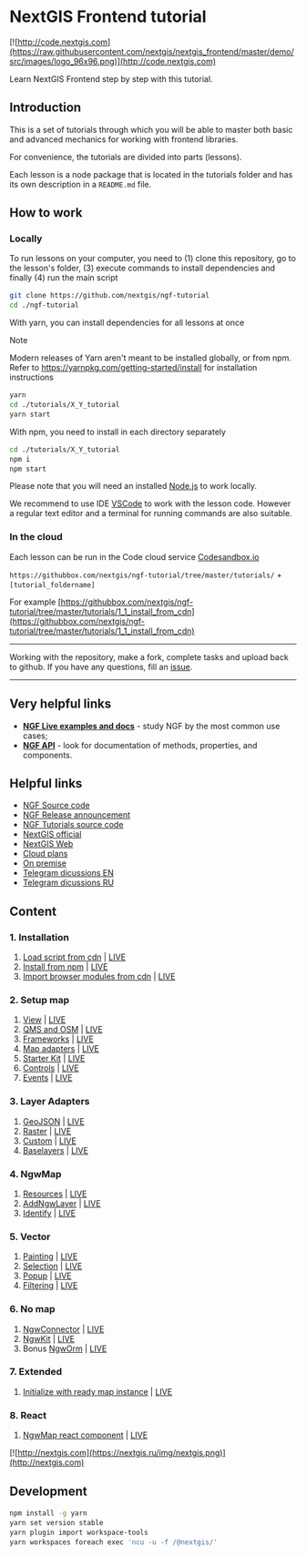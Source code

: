 # NextGIS Frontend tutorial

[![http://code.nextgis.com](https://raw.githubusercontent.com/nextgis/nextgis_frontend/master/demo/src/images/logo_96x96.png)](http://code.nextgis.com)

Learn NextGIS Frontend step by step with this tutorial.

## Introduction

This is a set of tutorials through which you will be able to master both basic and advanced mechanics for working with frontend libraries.

For convenience, the tutorials are divided into parts (lessons).

Each lesson is a node package that is located in the tutorials folder and has its own description in a `README.md` file.

## How to work

### Locally

To run lessons on your computer, you need to (1) clone this repository, go to the lesson's folder, (3) execute commands to install dependencies and finally (4) run the main script

```bash
git clone https://github.com/nextgis/ngf-tutorial
cd ./ngf-tutorial
```

With yarn, you can install dependencies for all lessons at once

> [!NOTE]  
> Modern releases of Yarn aren't meant to be installed globally, or from npm. Refer to https://yarnpkg.com/getting-started/install for installation instructions

```bash
yarn
cd ./tutorials/X_Y_tutorial
yarn start
```

With npm, you need to install in each directory separately

```bash
cd ./tutorials/X_Y_tutorial
npm i
npm start
```

Please note that you will need an installed [Node.js](https://nodejs.org/en/download/) to work locally.

We recommend to use IDE [VSCode](https://code.visualstudio.com/) to work with the lesson code. However a regular text editor and a terminal for running commands are also suitable.

### In the cloud

Each lesson can be run in the Code cloud service [Codesandbox.io](https://codesandbox.io)

`https://githubbox.com/nextgis/ngf-tutorial/tree/master/tutorials/` + `[tutorial_foldername]`

For example [https://githubbox.com/nextgis/ngf-tutorial/tree/master/tutorials/1_1_install_from_cdn](https://githubbox.com/nextgis/ngf-tutorial/tree/master/tutorials/1_1_install_from_cdn)

---

Working with the repository, make a fork, complete tasks and upload back to github. If you have any questions, fill an [issue](https://github.com/nextgis/ngf-tutorial/issues/new).

---

## Very helpful links

- __[NGF Live examples and docs](https://code.nextgis.com)__ - study NGF by the most common use cases;
- __[NGF API](https://code-api.nextgis.com)__ - look for documentation of methods, properties, and components.

## Helpful links

- [NGF Source code](https://github.com/nextgis/nextgis_frontend)
- [NGF Release announcement](https://nextgis.com/blog/nextgis-frontend)
- [NGF Tutorials source code](https://github.com/nextgis/ngf-tutorial)
- [NextGIS official](https://nextgis.com)
- [NextGIS Web](https://nextgis.com/nextgis-web)
- [Cloud plans](https://nextgis.com/pricing-base)
- [On premise](https://nextgis.ru/pricing)
- [Telegram dicussions EN](https://t.me/nextgis_talks)
- [Telegram dicussions RU](https://t.me/nextgis_chat)

## Content

### 1. Installation

1. [Load script from cdn](tutorials/1_1_install_from_cdn/README.md) | [LIVE](https://githubbox.com/nextgis/ngf-tutorial/tree/master/tutorials/1_1_install_from_cdn)
2. [Install from npm](tutorials/1_2_install_from_npm/README.md) | [LIVE](https://githubbox.com/nextgis/ngf-tutorial/tree/master/tutorials/1_2_install_from_npm)
3. [Import browser modules from cdn](tutorials/1_3_browser_module_from_cdn/README.md) | [LIVE](https://githubbox.com/nextgis/ngf-tutorial/tree/master/tutorials/1_3_browser_module_from_cdn)

### 2. Setup map

1. [View](tutorials/2_1_setup_map_view/README.md) | [LIVE](https://githubbox.com/nextgis/ngf-tutorial/tree/master/tutorials/2_1_setup_map_view)
2. [QMS and OSM](tutorials/2_2_setup_map_qms_and_osm/README.md) | [LIVE](https://githubbox.com/nextgis/ngf-tutorial/tree/master/tutorials/2_2_setup_map_qms_and_osm)
3. [Frameworks](tutorials/2_3_setup_map_frameworks/README.md) | [LIVE](https://githubbox.com/nextgis/ngf-tutorial/tree/master/tutorials/2_3_setup_map_frameworks)
4. [Map adapters](tutorials/2_4_setup_map_map_adapters/README.md) | [LIVE](https://githubbox.com/nextgis/ngf-tutorial/tree/master/tutorials/2_4_setup_map_map_adapters)
5. [Starter Kit](tutorials/2_5_setup_map_starter_kit/README.md) | [LIVE](https://githubbox.com/nextgis/ngf-tutorial/tree/master/tutorials/2_5_setup_map_starter_kit)
6. [Controls](tutorials/2_6_setup_map_controls/README.md) | [LIVE](https://githubbox.com/nextgis/ngf-tutorial/tree/master/tutorials/2_6_setup_map_controls)
7. [Events](tutorials/2_7_setup_map_events/README.md) | [LIVE](https://githubbox.com/nextgis/ngf-tutorial/tree/master/tutorials/2_7_setup_map_events)

### 3. Layer Adapters

1. [GeoJSON](tutorials/3_1_layers_geojson/README.md) | [LIVE](https://githubbox.com/nextgis/ngf-tutorial/tree/master/tutorials/3_1_layers_geojson)
2. [Raster](tutorials/3_2_layers_raster/README.md) | [LIVE](https://githubbox.com/nextgis/ngf-tutorial/tree/master/tutorials/3_2_layers_raster)
3. [Custom](tutorials/3_3_layers_custom/README.md) | [LIVE](https://githubbox.com/nextgis/ngf-tutorial/tree/master/tutorials/3_3_layers_custom)
4. [Baselayers](tutorials/3_4_layers_baselayer/README.md) | [LIVE](https://githubbox.com/nextgis/ngf-tutorial/tree/master/tutorials/3_4_layers_baselayer)

### 4. NgwMap

1. [Resources](tutorials/4_1_ngwmap_resources/README.md) | [LIVE](https://githubbox.com/nextgis/ngf-tutorial/tree/master/tutorials/4_1_ngwmap_resources)
2. [AddNgwLayer](tutorials/4_2_ngwmap_addngwlayer/README.md) | [LIVE](https://githubbox.com/nextgis/ngf-tutorial/tree/master/tutorials/4_2_ngwmap_addngwlayer)
3. [Identify](tutorials/4_3_ngwmap_identify/README.md) | [LIVE](https://githubbox.com/nextgis/ngf-tutorial/tree/master/tutorials/4_3_ngwmap_identify)

### 5. Vector

1. [Painting](tutorials/5_1_vector_painting/README.md) | [LIVE](https://githubbox.com/nextgis/ngf-tutorial/tree/master/tutorials/5_1_vector_painting)
2. [Selection](tutorials/5_2_vector_selection/README.md) | [LIVE](https://githubbox.com/nextgis/ngf-tutorial/tree/master/tutorials/5_2_vector_selection)
3. [Popup](tutorials/5_3_vector_popup/README.md) | [LIVE](https://githubbox.com/nextgis/ngf-tutorial/tree/master/tutorials/5_3_vector_popup)
4. [Filtering](tutorials/5_4_vector_filtering/README.md) | [LIVE](https://githubbox.com/nextgis/ngf-tutorial/tree/master/tutorials/5_4_vector_filtering)

### 6. No map

1. [NgwConnector](tutorials/6_1_no_map_ngw_connector/README.md) | [LIVE](https://githubbox.com/nextgis/ngf-tutorial/tree/master/tutorials/6_1_no_map_ngw_connector)
2. [NgwKit](tutorials/6_2_no_map_ngw_kit/README.md) | [LIVE](https://githubbox.com/nextgis/ngf-tutorial/tree/master/tutorials/6_2_no_map_ngw_kit)
3. Bonus [NgwOrm](tutorials/6_3_no_map_ngw_orm/README.md) | [LIVE](https://githubbox.com/nextgis/ngf-tutorial/tree/master/tutorials/6_3_no_map_ngw_orm)

### 7. Extended

1. [Initialize with ready map instance](tutorials/7_1_extended_initialize_with_ready_map_instance/README.md) | [LIVE](https://githubbox.com/nextgis/ngf-tutorial/tree/master/tutorials/7_1_extended_initialize_with_ready_map_instance)

### 8. React

1. [NgwMap react component](tutorials/8_1_react_ngw_component/README.md) | [LIVE](https://githubbox.com/nextgis/ngf-tutorial/tree/master/tutorials/8_1_react_ngw_component)

[![http://nextgis.com](https://nextgis.ru/img/nextgis.png)](http://nextgis.com)

## Development

```bash
npm install -g yarn
yarn set version stable
yarn plugin import workspace-tools
yarn workspaces foreach exec 'ncu -u -f /@nextgis/'
```
